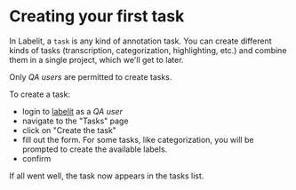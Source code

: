 # Creating your first task

In Labelit, a `task` is any kind of annotation task. You can create different kinds of tasks (transcription, categorization,
highlighting, etc.) and combine them in a single project, which we'll get to later.

Only *QA users* are permitted to create tasks.

To create a task:

* login to [labelit](localhost:8080/) as a *QA user*
* navigate to the "Tasks" page
* click on "Create the task"
* fill out the form. For some tasks, like categorization, you will be prompted to create the available
labels.
* confirm

If all went well, the task now appears in the tasks list.
